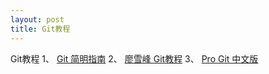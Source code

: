 ```yaml
---
layout: post
title: Git教程
---
```


Git教程
1、 [Git 简明指南](http://rogerdudler.github.io/git-guide/index.zh.html)
2、 [廖雪峰 Git教程](http://www.liaoxuefeng.com/wiki/0013739516305929606dd18361248578c67b8067c8c017b000)
3、 [Pro Git 中文版](http://git-scm.com/book/zh/v1)